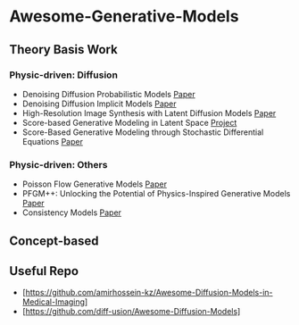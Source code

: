 # Awesome-Generative-Models

## Theory Basis Work
### Physic-driven: Diffusion
- Denoising Diffusion Probabilistic Models [Paper](https://arxiv.org/abs/2006.11239)
- Denoising Diffusion Implicit Models [Paper](https://arxiv.org/abs/2010.02502)
- High-Resolution Image Synthesis with Latent Diffusion Models [Paper](https://arxiv.org/abs/2112.10752)
- Score-based Generative Modeling in Latent Space [Project](https://nvlabs.github.io/LSGM/)
- Score-Based Generative Modeling through Stochastic Differential Equations [Paper](https://arxiv.org/abs/2011.13456)

### Physic-driven: Others
- Poisson Flow Generative Models [Paper](https://arxiv.org/abs/2209.11178)
- PFGM++: Unlocking the Potential of Physics-Inspired Generative Models [Paper](https://arxiv.org/abs/2302.04265)
- Consistency Models [Paper](https://arxiv.org/abs/2303.01469)

## Concept-based


## Useful Repo
- [https://github.com/amirhossein-kz/Awesome-Diffusion-Models-in-Medical-Imaging]
- [https://github.com/diff-usion/Awesome-Diffusion-Models]
